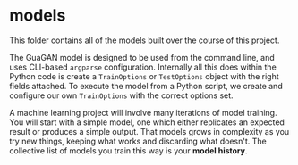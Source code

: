# models

This folder contains all of the models built over the course of this project.

The GuaGAN model is designed to be used from the command line, and uses CLI-based `argparse` configuration. Internally all this does within the Python code is create a `TrainOptions` or `TestOptions` object with the right fields attached. To execute the model from a Python script, we create and configure our own `TrainOptions` with the correct options set.

A machine learning project will involve many iterations of model training. You will start with a simple model, one which either replicates an expected result or produces a simple output. That models grows in complexity as you try new things, keeping what works and discarding what doesn't. The collective list of models you train this way is your **model history**.
